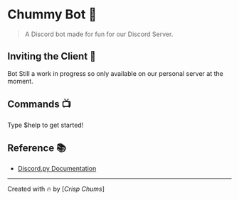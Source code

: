 # Chummy Bot 🥚

> A Discord bot made for fun for our Discord Server.

## Inviting the Client 🤖

Bot Still a work in progress so only available on our personal server at the moment.

## Commands 📺

Type $help to get started!

## Reference 📚

- [Discord.py Documentation](https://discordpy.readthedocs.io/en/stable/api.html#)

---

Created with 🔥 by [_Crisp Chums_]
